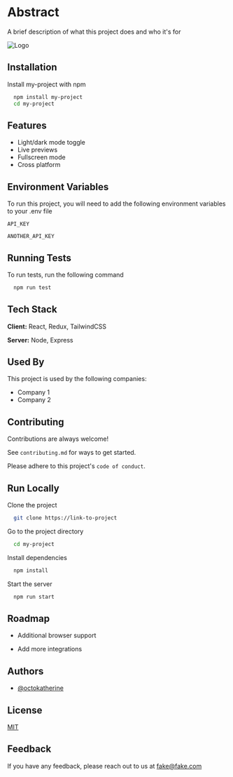 # Abstract

A brief description of what this project does and who it's for

![Logo](https://dev-to-uploads.s3.amazonaws.com/uploads/articles/th5xamgrr6se0x5ro4g6.png)

## Installation

Install my-project with npm

```bash
  npm install my-project
  cd my-project
```

## Features

- Light/dark mode toggle
- Live previews
- Fullscreen mode
- Cross platform

## Environment Variables

To run this project, you will need to add the following environment variables to your .env file

`API_KEY`

`ANOTHER_API_KEY`

## Running Tests

To run tests, run the following command

```bash
  npm run test
```

## Tech Stack

**Client:** React, Redux, TailwindCSS

**Server:** Node, Express

## Used By

This project is used by the following companies:

- Company 1
- Company 2

## Contributing

Contributions are always welcome!

See `contributing.md` for ways to get started.

Please adhere to this project's `code of conduct`.

## Run Locally

Clone the project

```bash
  git clone https://link-to-project
```

Go to the project directory

```bash
  cd my-project
```

Install dependencies

```bash
  npm install
```

Start the server

```bash
  npm run start
```

## Roadmap

- Additional browser support

- Add more integrations

## Authors

- [@octokatherine](https://www.github.com/octokatherine)

## License

[MIT](https://choosealicense.com/licenses/mit/)

## Feedback

If you have any feedback, please reach out to us at fake@fake.com
